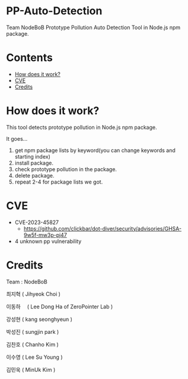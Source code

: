 # PP-Auto-Detection
Team NodeBoB Prototype Pollution Auto Detection Tool in Node.js npm package.

# Contents
- [How does it work?](#how-does-it-work)
- [CVE](#cve)
- [Credits](#credits)

# How does it work?
This tool detects prototype pollution in Node.js npm package.

It goes...
1. get npm package lists by keyword(you can change keywords and starting index)
2. install package.
3. check prototype pollution in the package.
4. delete package.
5. repeat 2-4 for package lists we got.

# CVE
- CVE-2023-45827
  - https://github.com/clickbar/dot-diver/security/advisories/GHSA-9w5f-mw3p-pj47
- 4 unknown pp vulnerability

# Credits
Team : NodeBoB

최지혁    ( Jihyeok Choi )

이동하    ( Lee Dong Ha of ZeroPointer Lab )

강성현    ( kang seonghyeun )

박성진    ( sungjin park )

김찬호    ( Chanho Kim )

이수영    ( Lee Su Young )

김민욱    ( MinUk Kim )

